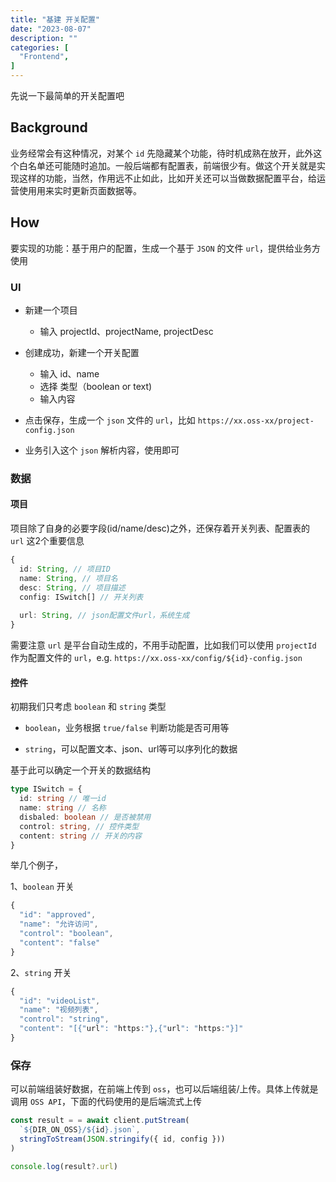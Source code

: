 ```yaml
---
title: "基建 开关配置"
date: "2023-08-07"
description: ""
categories: [
  "Frontend",
]
---
```


先说一下最简单的开关配置吧

<!--more-->

## Background

业务经常会有这种情况，对某个 `id` 先隐藏某个功能，待时机成熟在放开，此外这个白名单还可能随时追加。一般后端都有配置表，前端很少有。做这个开关就是实现这样的功能，当然，作用远不止如此，比如开关还可以当做数据配置平台，给运营使用用来实时更新页面数据等。

## How

要实现的功能：基于用户的配置，生成一个基于 `JSON` 的文件 `url`，提供给业务方使用


### UI

- 新建一个项目
  - 输入 projectId、projectName, projectDesc

- 创建成功，新建一个开关配置
  - 输入 id、name
  - 选择 类型（boolean or text)
  - 输入内容

- 点击保存，生成一个 `json` 文件的 `url`，比如 `https://xx.oss-xx/project-config.json`

- 业务引入这个 `json` 解析内容，使用即可


### 数据

#### 项目

项目除了自身的必要字段(id/name/desc)之外，还保存着开关列表、配置表的 `url` 这2个重要信息


```ts
{
  id: String, // 项目ID
  name: String, // 项目名
  desc: String, // 项目描述
  config: ISwitch[] // 开关列表
  
  url: String, // json配置文件url，系统生成
}
```

需要注意 `url` 是平台自动生成的，不用手动配置，比如我们可以使用 `projectId` 作为配置文件的 `url`，e.g. `https://xx.oss-xx/config/${id}-config.json`


#### 控件

初期我们只考虑 `boolean` 和 `string` 类型

- `boolean`，业务根据 `true/false` 判断功能是否可用等

- `string`，可以配置文本、json、url等可以序列化的数据


基于此可以确定一个开关的数据结构

```ts
type ISwitch = {
  id: string // 唯一id
  name: string // 名称
  disbaled: boolean // 是否被禁用
  control: string, // 控件类型
  content: string // 开关的内容
}
```

举几个例子，

1、`boolean` 开关

```ts
{
  "id": "approved",
  "name": "允许访问",
  "control": "boolean",
  "content": "false"
}
```

2、`string` 开关

```ts
{
  "id": "videoList",
  "name": "视频列表",
  "control": "string",
  "content": "[{"url": "https:"},{"url": "https:"}]"
}
```

### 保存

可以前端组装好数据，在前端上传到 `oss`，也可以后端组装/上传。具体上传就是调用 `OSS API`，下面的代码使用的是后端流式上传

```ts
const result = = await client.putStream(
  `${DIR_ON_OSS}/${id}.json`,
  stringToStream(JSON.stringify({ id, config }))
)

console.log(result?.url)
```